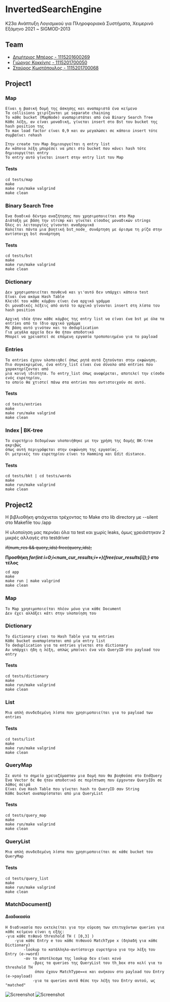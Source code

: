 # InvertedSearchEngine
Κ23α Ανάπτυξη Λογισμικού για Πληροφοριακά Συστήματα, Χειμερινό Εξάμηνο 2021 ~ SIGMOD-2013

## Team

- [Δημήτριος Μπέρος - 1115201600269](https://github.com/dberos)
- [Γιώργος Κοκκίνης - 1115201700050](https://github.com/Kokkinis99)
- [Σταύρος Κωστόπουλος - 1115201700068](https://github.com/stavroskostopoulos)

## Project1

### Map
    Είναι η βασική δομή της άσκησης και αναπαριστά ένα κείμενο
    Τα collisions χειρίζονται με separate chaining
    Το κάθε bucket (MapNode) αναπαριστάται από ένα Binary Search Tree
    Κάθε λέξη, αν είναι μοναδική, γίνεται insert στο Bst του bucket της hash position της
    Το max load factor είναι 0,9 και αν μεγαλώσει σε κάποιο insert τότε συμβαίνει rehash
    
    Στην create του Map δημιουργείται η entry list
    Αν κάποια λέξη μπορέσει να μπει στο bucket που κάνει hash τότε δημιουργείται entry
    Το entry αυτό γίνεται insert στην entry list του Map


#### Tests
    cd tests/map
    make
    make run/make valgrind
    make clean


### Binary Search Tree
    Ένα δυαδικό δέντρο αναζήτησης που χρησιμοποιείται στο Map
    Διάταξη με βάση την strcmp και γίνεται είσοδος μοναδικών strings
    Όλες οι λειτουργίες γίνονται αναδρομικά
    Καλείται πάντα μια βοητική bst_node_ συνάρτηση με όρισμα τη ρίζα στην αντίστοιχη bst συνάρτηση
 

#### Tests
    cd tests/bst
    make
    make run/make valgrind
    make clean

### Dictionary
    Δεν χρησιμοποιείται πουθενά και γι'αυτό δεν υπάρχει κάποιο test
    Είναι ένα ακόμα Hash Table
    Κλειδί του κάθε κόμβου είναι ένα αρχικό γράμμα
    Οι μοναδικές λέξεις από αυτό το αρχικό γίνονται insert στη λίστα του hash position

    Αρχική ιδέα ήταν κάθε κόμβος της entry list να είναι ένα bst με όλα τα entries από το ίδιο αρχικό γράμμα
    Με βάση αυτό γινόταν και το deduplication
    Για μεγάλα αρχεία δεν θα ήταν αποδοτικό
    Μπορεί να χρειαστεί σε επόμενη εργασία τροποποιημένο για το payload


### Entries
    Τα entries έχουν υλοποιηθεί όπως ρητά αυτά ζητούνται στην εκφώνηση.
    Πιο συγκεκριμένα, ένα entry_list είναι ένα σύνολο από entries που χαρακτηρίζονται από
    μια κοινή ιδιότητα. Το entry_list όπως αναφέρεται, αποτελεί την είσοδο ενός ευρετηρίου,
    το οποίο θα χτιστεί πάνω στα entries που αντιστοιχούν σε αυτό.

#### Tests
    cd tests/entries
    make
    make run/make valgrind
    make clean
    
    
### Index | BK-tree

    Το ευρετήριο δεδομένων υλοποιήθηκε με την χρήση της δομής BK-tree ακριβώς 
    όπως αυτή περιγράφεται στην εκφώνηση της εργασίας.
    Οι μετρικές του ευρετηρίου είναι το Hamming και Edit distance.
    
#### Tests
    cd tests/bkt | cd tests/words
    make
    make run/make valgrind
    make clean


## Project2

Η βιβλιοθήκη φτιάχνεται τρέχοντας το Make στο lib directory με --silent στο Makefile του /app

Η υλοποίηση μας περνάει όλα τα test και χωρίς leaks, όμως χρειάστηκαν 2 μικρές αλλαγές στο testdriver

~~if(num_res && query_ids) free(query_ids);~~

**Προσθήκη _for(int i=0;i<num_cur_results;i++){free(cur_results[i]);}_ στο τέλος**
    
    cd app
    make
    make run | make valgrind
    make clean

### Map
    Το Map χρησιμοποιείται πλέον μόνο για κάθε Document 
    Δεν έχει αλλάξει κάτι στην υλοποίηση του

### Dictionary 

    Το dictionary είναι το Hash Table για τα entries
    Κάθε bucket αναπαρίσταται από μία entry list
    Το deduplication για τα entries γίνεται στο dictionary
    Αν υπάρχει ήδη η λέξη, απλώς μπαίνει ένα νέο QueryID στο payload του entry

#### Tests
    cd tests/dictionary
    make
    make run/make valgrind
    make clean

### List

    Μια απλή συνδεδεμένη λίστα που χρησιμοποιείται για το payload των entries

#### Tests
    cd tests/list
    make
    make run/make valgrind
    make clean

### QueryMap

    Σε αυτό το σημείο χρειαζόμασταν μια δομή που θα βοηθούσε στο EndQuery
    Ένα Vector δε θα ήταν αποδοτικό σε περίπτωση που έρχονταν QueryIDs σε λάθος σειρά
    Είναι ένα Hash Table που γίνεται hash το QueryID σαν String
    Κάθε bucket αναπαρίσταται από μια QueryList

#### Tests
    cd tests/query_map
    make
    make run/make valgrind
    make clean

### QueryList

    Μια απλή συνδεδεμένη λίστα που χρησιμοποιείται σε κάθε bucket του QueryMap

#### Tests
    cd tests/query_list
    make
    make run/make valgrind
    make clean

### MatchDocument()

#### Διαδικασία
    Η διαδικασία που εκτελείται για την εύρεση των επιτυχόντων queries για κάθε κείμενο είναι η εξής:
    -για κάθε πιθανό threshold TH ( [0,3] )
        -για κάθε Entry e του κάθε πιθανού MatchType x (δηλαδή για κάθε Dictionary)
            -lookup το κατάλληλο-αντίστοιχο ευρετήριο για την λέξη του Entry (e->word)
            -αν το αποτέλεσμα της loοkup δεν είναι κενό
                -βρες τα queries της QueryList του th_box στο κελί για το threshold TH
                 όπου έχουν MatchType==x και ανήκουν στο payload του Entry (e->payload)
                -για τα queries αυτά θέσε την λέξη του Εntry αυτού, ως "matched"
                
![Screenshot](../MISC/JPGs/EntryListVisual.png)
![Screenshot](../MISC/JPGs/TH_boxVisual.png)

